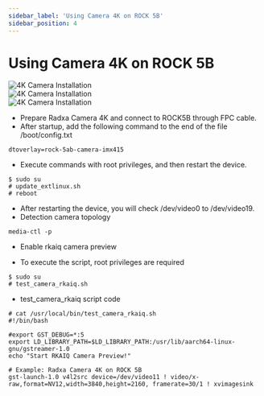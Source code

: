 ```yaml
---
sidebar_label: 'Using Camera 4K on ROCK 5B'
sidebar_position: 4
---
```


# Using Camera 4K on ROCK 5B

![4K Camera Installation](/img/rock5b/rock5b-with-4k-camera-FPC.webp)  
![4K Camera Installation](/img/rock5b/rock5b-4k-camera-connected.webp)  
![4K Camera Installation](/img/rock5b/rock5b-4k-camera.webp)  
- Prepare Radxa Camera 4K and connect to ROCK5B through FPC cable.
- After startup, add the following command to the end of the file /boot/config.txt
```
dtoverlay=rock-5ab-camera-imx415
```
- Execute commands with root privileges, and then restart the device.
```
$ sudo su
# update_extlinux.sh
# reboot
```

- After restarting the device, you will check /dev/video0 to /dev/video19.
- Detection camera topology
```
media-ctl -p
```
- Enable rkaiq camera preview

- To execute the script, root privileges are required
```
$ sudo su
# test_camera_rkaiq.sh
```

- test_camera_rkaiq script code
```
# cat /usr/local/bin/test_camera_rkaiq.sh
#!/bin/bash

#export GST_DEBUG=*:5
export LD_LIBRARY_PATH=$LD_LIBRARY_PATH:/usr/lib/aarch64-linux-gnu/gstreamer-1.0
echo "Start RKAIQ Camera Preview!"

# Example: Radxa Camera 4K on ROCK 5B
gst-launch-1.0 v4l2src device=/dev/video11 ! video/x-raw,format=NV12,width=3840,height=2160, framerate=30/1 ! xvimagesink
```
